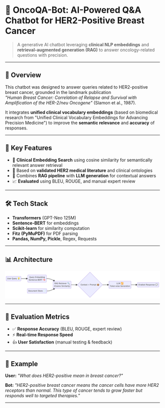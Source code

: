 # 🧠 OncoQA-Bot: AI-Powered Q&A Chatbot for HER2-Positive Breast Cancer

> A generative AI chatbot leveraging **clinical NLP embeddings** and **retrieval-augmented generation (RAG)** to answer oncology-related questions with precision.

---

## 📌 Overview

This chatbot was designed to answer queries related to HER2-positive breast cancer, grounded in the landmark publication  
*"Human Breast Cancer: Correlation of Relapse and Survival with Amplification of the HER-2/neu Oncogene"* (Slamon et al., 1987).

It integrates **unified clinical vocabulary embeddings** (based on biomedical research from "Unified Clinical Vocabulary Embeddings for Advancing Precision Medicine") to improve the **semantic relevance** and **accuracy** of responses.

---

## 🔬 Key Features

- 🧠 **Clinical Embedding Search** using cosine similarity for semantically relevant answer retrieval
- 🧾 Based on **validated HER2 medical literature** and clinical ontologies
- 🤖 Combines **RAG pipeline** with **LLM generation** for contextual answers
- 📈 **Evaluated** using BLEU, ROUGE, and manual expert review

---

## 🛠️ Tech Stack

- **Transformers** (GPT-Neo 125M)
- **Sentence-BERT** for embeddings
- **Scikit-learn** for similarity computation
- **Fitz (PyMuPDF)** for PDF parsing
- **Pandas, NumPy, Pickle**, Regex, Requests

---

## 📊 Architecture

![OncoQA-Bot Architecture](diagram.png)

---

## 🧪 Evaluation Metrics

- ✅ **Response Accuracy** (BLEU, ROUGE, expert review)
- ⚡ **Real-time Response Speed**
- 👍 **User Satisfaction** (manual testing & feedback)

---

## 💬 Example

**User:** _"What does HER2-positive mean in breast cancer?"_

**Bot:** _"HER2-positive breast cancer means the cancer cells have more HER2 receptors than normal. This type of cancer tends to grow faster but responds well to targeted therapies."_

---

